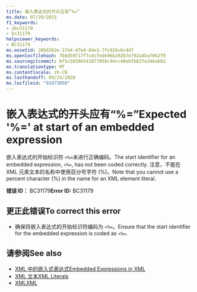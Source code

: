 ```yaml
---
title: 嵌入表达式的开头应有“%=”
ms.date: 07/20/2015
f1_keywords:
- vbc31179
- bc31179
helpviewer_keywords:
- BC31179
ms.assetid: 20b0382e-1744-47e4-84e1-7fc926cbc4df
ms.openlocfilehash: 7b8d59717f7cdcfede96b202b7e792a4ba7062f9
ms.sourcegitcommit: bf5c5850654187705bc94cc40ebfb62fe346ab02
ms.translationtype: MT
ms.contentlocale: zh-CN
ms.lasthandoff: 09/23/2020
ms.locfileid: "91073050"
---
```

# <a name="expected--at-start-of-an-embedded-expression"></a><span data-ttu-id="7fea5-102">嵌入表达式的开头应有“%=”</span><span class="sxs-lookup"><span data-stu-id="7fea5-102">Expected '%=' at start of an embedded expression</span></span>

<span data-ttu-id="7fea5-103">嵌入表达式的开始标识符 `<%=`未进行正确编码。</span><span class="sxs-lookup"><span data-stu-id="7fea5-103">The start identifier for an embedded expression, `<%=`, has not been coded correctly.</span></span> <span data-ttu-id="7fea5-104">注意，不能在 XML 元素文本的名称中使用百分号字符 (%)。</span><span class="sxs-lookup"><span data-stu-id="7fea5-104">Note that you cannot use a percent character (%) in the name for an XML element literal.</span></span>  
  
 <span data-ttu-id="7fea5-105">**错误 ID：** BC31179</span><span class="sxs-lookup"><span data-stu-id="7fea5-105">**Error ID:** BC31179</span></span>  
  
## <a name="to-correct-this-error"></a><span data-ttu-id="7fea5-106">更正此错误</span><span class="sxs-lookup"><span data-stu-id="7fea5-106">To correct this error</span></span>  
  
- <span data-ttu-id="7fea5-107">确保将嵌入表达式的开始标识符编码为 `<%=`。</span><span class="sxs-lookup"><span data-stu-id="7fea5-107">Ensure that the start identifier for the embedded expression is coded as `<%=`.</span></span>  
  
## <a name="see-also"></a><span data-ttu-id="7fea5-108">请参阅</span><span class="sxs-lookup"><span data-stu-id="7fea5-108">See also</span></span>

- [<span data-ttu-id="7fea5-109">XML 中的嵌入式表达式</span><span class="sxs-lookup"><span data-stu-id="7fea5-109">Embedded Expressions in XML</span></span>](../programming-guide/language-features/xml/embedded-expressions-in-xml.md)
- [<span data-ttu-id="7fea5-110">XML 文本</span><span class="sxs-lookup"><span data-stu-id="7fea5-110">XML Literals</span></span>](../language-reference/xml-literals/index.md)
- [<span data-ttu-id="7fea5-111">XML</span><span class="sxs-lookup"><span data-stu-id="7fea5-111">XML</span></span>](../programming-guide/language-features/xml/index.md)

